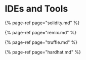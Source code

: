 # IDEs and Tools

{% page-ref page="solidity.md" %}

{% page-ref page="remix.md" %}

{% page-ref page="truffle.md" %}

{% page-ref page="hardhat.md" %}
